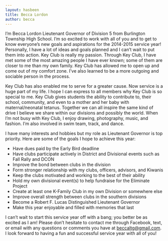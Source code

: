```yaml
---
layout: hasbeen
title: Becca Lordon
author: becca
---
```


I’m Becca Lordon Lieutenant Governor of Division 5 from Burlington Township High School. I’m so excited to work with all of you and to get to know everyone’s new goals and aspirations for the 2014-2015 service year! Personally, I have a lot of ideas and goals planned and I can’t wait to put them into action. Key Club is really my passion. Through Key Club, I have met some of the most amazing people I have ever known; some of them are closer to me than my own family. Key Club has allowed me to open up and come out of my comfort zone. I’ve also learned to be a more outgoing and sociable person in the process.

Key Club has also enabled me to serve for a greater cause. Now service is a huge part of my life. I hope I can express to all members why Key Club is so special to me. Key Club gives students the ability to contribute to, their school, community, and even to a mother and her baby with maternal/neonatal tetanus. Together we can all inspire the same kind of drive I believe we share within our divisions and possibly the world. When I’m not busy with Key Club, I enjoy drawing, photography, music, and fashion. I’m also involved in swim team, track, and dance.

I have many interests and hobbies but my role as Lieutenant Governor is top priority. Here are some of the goals I hope to achieve this year:

- Have dues paid by the Early Bird deadline
- Have clubs participate actively in District and Divisional events such as Fall Rally and DCON
- Improve the bond between clubs in the division
- Form stronger relationship with my clubs, officers, advisors, and Kiwanis
- Keep the clubs motivated and working to the best of their ability
- Hold my own divisional event(s) to help fundraise for the Eliminate Project
- Create at least one K-Family Club in my own Division or somewhere else
- Improve overall strength between clubs in the southern divisions
- Become a Robert F. Lucas Distinguished Lieutenant Governor
- Make this year enjoyable and filled with memories that last

I can’t wait to start this service year off with a bang; you better be as excited as I am! Please don’t hesitate to contact me through Facebook, text, or email with any questions or comments you have at beccaltg@gmail.com. I look forward to having a fun and successful service year with all of you!
